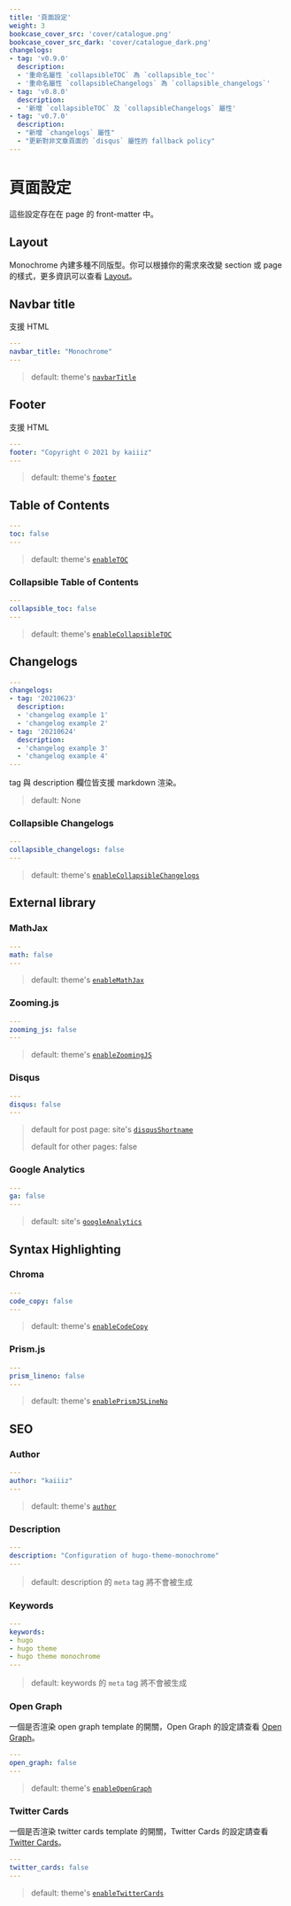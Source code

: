 ```yaml
---
title: '頁面設定'
weight: 3
bookcase_cover_src: 'cover/catalogue.png'
bookcase_cover_src_dark: 'cover/catalogue_dark.png'
changelogs:
- tag: 'v0.9.0'
  description:
  - '重命名屬性 `collapsibleTOC` 為 `collapsible_toc`'
  - '重命名屬性 `collapsibleChangelogs` 為 `collapsible_changelogs`'
- tag: 'v0.8.0'
  description:
  - '新增 `collapsibleTOC` 及 `collapsibleChangelogs` 屬性'
- tag: 'v0.7.0'
  description:
  - "新增 `changelogs` 屬性"
  - "更新對非文章頁面的 `disqus` 屬性的 fallback policy"
---
```


# 頁面設定

這些設定存在在 page 的 front-matter 中。

## Layout

Monochrome 內建多種不同版型。你可以根據你的需求來改變 section 或 page 的樣式，更多資訊可以查看 [Layout](/hugo-theme-monochrome/zh-tw/layouts)。

## Navbar title

支援 HTML

```yaml
---
navbar_title: "Monochrome"
---
```

> default: theme's [`navbarTitle`](/hugo-theme-monochrome/zh-tw/configuration/theme#navbar-title)

## Footer

支援 HTML

```yaml
---
footer: "Copyright © 2021 by kaiiiz"
---
```

> default: theme's [`footer`](/hugo-theme-monochrome/zh-tw/configuration/theme/#footer)

## Table of Contents

```yaml
---
toc: false
---
```

> default: theme's [`enableTOC`](/hugo-theme-monochrome/zh-tw/configuration/theme/#table-of-contents)

### Collapsible Table of Contents

```yaml
---
collapsible_toc: false
---
```

> default: theme's [`enableCollapsibleTOC`](/hugo-theme-monochrome/zh-tw/configuration/theme/#collapsible-menu)

## Changelogs

```yaml
---
changelogs:
- tag: '20210623'
  description:
  - 'changelog example 1'
  - 'changelog example 2'
- tag: '20210624'
  description:
  - 'changelog example 3'
  - 'changelog example 4'
---
```

tag 與 description 欄位皆支援 markdown 渲染。

> default: None

### Collapsible Changelogs

```yaml
---
collapsible_changelogs: false
---
```

> default: theme's [`enableCollapsibleChangelogs`](/hugo-theme-monochrome/zh-tw/configuration/theme/#collapsible-menu)


## External library

### MathJax

```yaml
---
math: false
---
```

> default: theme's [`enableMathJax`](/hugo-theme-monochrome/zh-tw/configuration/theme/#mathjax)

### Zooming.js

```yaml
---
zooming_js: false
---
```

> default: theme's [`enableZoomingJS`](/hugo-theme-monochrome/zh-tw/configuration/theme/#zoomingjs)

### Disqus

```yaml
---
disqus: false
---
```

> default for post page: site's [`disqusShortname`](/hugo-theme-monochrome/zh-tw/configuration/site/#disqus)
> 
> default for other pages: false

### Google Analytics

```yaml
---
ga: false
---
```

> default: site's [`googleAnalytics`](/hugo-theme-monochrome/zh-tw/configuration/site/#google-analytics)

## Syntax Highlighting

### Chroma

```yaml
---
code_copy: false
---
```

> default: theme's [`enableCodeCopy`](/hugo-theme-monochrome/zh-tw/configuration/theme/#using-chroma-hugo-built-in)

### Prism.js

```yaml
---
prism_lineno: false
---
```

> default: theme's [`enablePrismJSLineNo`](/hugo-theme-monochrome/zh-tw/configuration/theme/#using-prismjs)

## SEO

### Author

```yaml
---
author: "kaiiiz"
---
```

> default: theme's [`author`](/hugo-theme-monochrome/zh-tw/configuration/theme/#author)

### Description

```yaml
---
description: "Configuration of hugo-theme-monochrome"
---
```

> default: description 的 `meta` tag 將不會被生成

### Keywords

```yaml
---
keywords:
- hugo
- hugo theme
- hugo theme monochrome
---
```

> default: keywords 的 `meta` tag 將不會被生成


### Open Graph

一個是否渲染 open graph template 的開關，Open Graph 的設定請查看 [Open Graph](https://gohugo.io/templates/internal#open-graph)。

```yaml
---
open_graph: false
---
```

> default: theme's [`enableOpenGraph`](/hugo-theme-monochrome/zh-tw/configuration/theme/#open-graph)

### Twitter Cards

一個是否渲染 twitter cards template 的開關，Twitter Cards 的設定請查看 [Twitter Cards](https://gohugo.io/templates/internal#twitter-cards)。

```yaml
---
twitter_cards: false
---
```

> default: theme's [`enableTwitterCards`](/hugo-theme-monochrome/zh-tw/configuration/theme/#twitter-cards)
